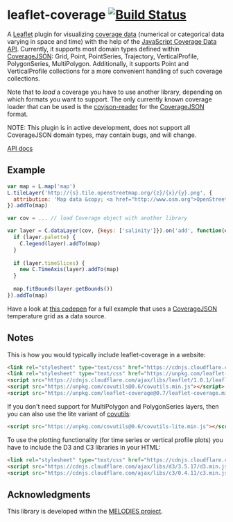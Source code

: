 # leaflet-coverage [![Build Status](https://travis-ci.org/Reading-eScience-Centre/leaflet-coverage.svg?branch=master)](https://travis-ci.org/Reading-eScience-Centre/leaflet-coverage)

A [Leaflet](http://leafletjs.com/) plugin for visualizing [coverage data](https://en.wikipedia.org/wiki/Coverage_data) (numerical or categorical data varying in space and time) with the help of the [JavaScript Coverage Data API](https://github.com/Reading-eScience-Centre/coverage-jsapi). Currently, it supports most domain types defined within [CoverageJSON](https://covjson.org):
Grid, Point, PointSeries, Trajectory, VerticalProfile, PolygonSeries, MultiPolygon. Additionally, it supports Point and VerticalProfile collections for a more convenient handling of such coverage collections.

Note that to *load* a coverage you have to use another library, depending on which formats you want to support. The only currently known coverage loader that can be used is the [covjson-reader](https://github.com/Reading-eScience-Centre/covjson-reader) for the [CoverageJSON](https://github.com/Reading-eScience-Centre/coveragejson) format.

NOTE: This plugin is in active development, does not support all CoverageJSON domain types, may contain bugs, and will change.

[API docs](https://doc.esdoc.org/github.com/Reading-eScience-Centre/leaflet-coverage/)

## Example

```js
var map = L.map('map')
L.tileLayer('http://{s}.tile.openstreetmap.org/{z}/{x}/{y}.png', {
  attribution: 'Map data &copy; <a href="http://www.osm.org">OpenStreetMap</a>'
}).addTo(map)

var cov = ... // load Coverage object with another library

var layer = C.dataLayer(cov, {keys: ['salinity']}).on('add', function(e) {
  if (layer.palette) {
    C.legend(layer).addTo(map)
  }
  
  if (layer.timeSlices) {
  	new C.TimeAxis(layer).addTo(map)
  }
  
  map.fitBounds(layer.getBounds())
}).addTo(map)
```

Have a look at [this codepen](http://codepen.io/letmaik/pen/OXgPXQ) for a full example that uses a [CoverageJSON](http://covjson.org) temperature grid as a data source.

## Notes

This is how you would typically include leaflet-coverage in a website:

```html
<link rel="stylesheet" type="text/css" href="https://cdnjs.cloudflare.com/ajax/libs/leaflet/1.0.1/leaflet.css">
<link rel="stylesheet" type="text/css" href="https://unpkg.com/leaflet-coverage@0.7/leaflet-coverage.css">
<script src="https://cdnjs.cloudflare.com/ajax/libs/leaflet/1.0.1/leaflet.js"></script>
<script src="https://unpkg.com/covutils@0.6/covutils.min.js"></script>
<script src="https://unpkg.com/leaflet-coverage@0.7/leaflet-coverage.min.js"></script>
```

If you don't need support for MultiPolygon and PolygonSeries layers, then you can also use the lite variant of [covutils](https://www.npmjs.com/package/covutils):

```html
<script src="https://unpkg.com/covutils@0.6/covutils-lite.min.js"></script>
```

To use the plotting functionality (for time series or vertical profile plots) you have to include the D3 and C3 libraries in your HTML:

```html
<link rel="stylesheet" type="text/css" href="https://cdnjs.cloudflare.com/ajax/libs/c3/0.4.11/c3.min.css">
<script src="https://cdnjs.cloudflare.com/ajax/libs/d3/3.5.17/d3.min.js"></script>
<script src="https://cdnjs.cloudflare.com/ajax/libs/c3/0.4.11/c3.min.js"></script>
```

## Acknowledgments

This library is developed within the [MELODIES project](http://www.melodiesproject.eu).

